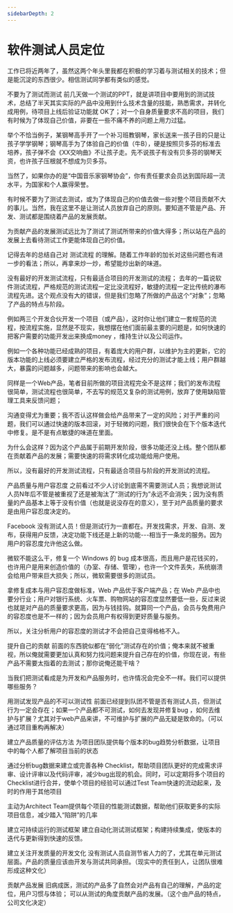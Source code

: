 ```yaml
---
sidebarDepth: 2
---
```

# 软件测试人员定位

工作已将近两年了，虽然这两个年头里我都在积极的学习着与测试相关的技术；但是能沉淀的东西很少。相信测试同学都有类似的感觉。

不要为了测试而测试
前几天做一个测试的PPT，就是讲项目中要用到的测试技术，总结了半天其实实际的产品中没用到什么技术含量的技能，熟悉需求，并转化成用例，待项目上线后验证功能就 OK了；对一个自身质量要求不高的项目，我们有时候为了体现自己价值，非要在一些不痛不养的问题上用力过猛。

举个不恰当例子，某钢琴高手开了一个补习班教钢琴，家长送来一孩子目的只是让孩子学学钢琴；钢琴高手为了体验自己的价值（牛B），硬是按照贝多芬的标准去培养，孩子弹不会《XX交响曲》不让孩子走。先不说孩子有没有贝多芬的钢琴天资，也许孩子压根就不想成为贝多芬。

当然了，如果你办的是“中国音乐家钢琴协会”，你有责任要求会员达到国际超一流水平，为国家和个人赢得荣誉。

有时候不要为了测试去测试，或为了体现自己的价值去做一些对整个项目贡献不大的事儿。当然，我在这里不是让测试人员放弃自己的原则。要知道不管是产品、开发、测试都是围绕着产品的发展贡献。

为贡献产品的发展测试远比为了测试了测试所带来的价值大得多；所以站在产品的发展上去看待测试工作更能体现自己的价值。

记得去年的总结自己对 测试流程 的理解。随着工作年龄的加长对这些问题也有进一步的看法；所以，再拿来炒一炒，希望能炒出新的味道。

没有最好的开发测试流程，只有最适合项目的开发测试的流程；
去年的一篇说软件测试流程，严格规范的测试流程一定比没流程好，敏捷的流程一定比传统的瀑布流程先进。这个观点没有大的错误，但是我们忽略了所做的产品这个“对象”；忽略了产品的特点与阶段。

例如两三个开发合伙开发一个项目（或产品），这时你让他们建立一套规范的流程，按流程实施，显然是不现实，我想摆在他们面前最主要的问题是，如何快速的把客户需要的功能开发出来换成money ，维持生计以及公司运作。

例如一个各种功能已经成熟的项目，有着庞大的用户群，以维护为主的更新，它的版本功能的上线必须要建立严格的发布流程，经过充分的测试才能上线；用户群越大，暴露的问题越多，问题带来的影响也会越大。

同样是一个Web产品，笔者目前所做的项目流程完全不是这样；我们的发布流程很简单，测试流程也很简单，不去写的规范又复杂的测试用例，放弃了使用缺陷管理工具来反馈问题；

沟通变得尤为重要；我不否认这样做会给产品带来了一定的风险；对于严重的问题，我们可以通过快速的版本回滚，对于轻微的问题，我们很快会在下个版本迭代中修复。是不是有点敏捷的味道在里面。

为什么会这样？因为这个产品属于前期开发阶段，很多功能还没上线。整个团队都在贡献着产品的发展；需要快速的将需求转化成功能给用户使用。

所以，没有最好的开发测试流程，只有最适合项目与阶段的开发测试的流程。



产品质量与用户容忍度
之前看过不少人讨论到底需不需要测试人员；我想说测试人员N年后不管是被重视了还是被淘汰了“测试的行为”永远不会消失；因为没有质量的产品基本上等于没有价值（也就是说没存在的意义），至于对产品质量的要求是由用户容忍度决定的。

Facebook 没有测试人员！但是测试行为一直都在。开发找需求，开发、自测、发布，获得用户反馈，决定功能下线还是上新的功能---相当于一条龙的服务。因为用户的容忍度允许他这么做。

微软不能这么干，修复一个 Windows 的 bug 成本很高，而且用户是花钱买的，也许用户是用来创造价值的（办室、存储、管理），也许一个文件丢失，系统崩溃会给用户带来巨大损失；所以，微软需要很多的测试员。

拿修复成本与用户容忍度做标准，Web 产品优于客户端产品；在 Web 产品中也要分行业；用户对银行系统、火车票、购物网站的容忍度显然要低一些，反过来说也就是对产品的质量要求更高，因为与钱挂钩。就算同一个产品，会员与免费用户的容忍度也是不一样的；因为会员用户有权得到更好质量与服务。

所以，关注分析用户的容忍度的测试才不会把自己变得格格不入。



提升自己的贡献
前面的东西貌似都在“弱化”测试存在的价值；俺本来就不被重视，所以俺就需要更加认真和努力找问题来提升自己存在的价值，你现在说，有些产品不需要太指着的去测试；那你说俺还能干啥？

当我们把测试看成是为开发和产品服务时，也许情况会完全不一样。我们可以提供哪些服务？

用测试发现产品的不可以测试性
前面已经提到队团不管是否有测试人员，但测试行为一定会存在；如果一个产品都不可测试，如何去发现并修复bug ，如何去维护与扩展？尤其对于web产品来讲，不可维护与扩展的产品无疑是致命的。（可以通过项目重构再解决）

建立产品质量的评估方法
为项目团队提供每个版本的bug趋势分析数据，让项目中的每个人都了解项目当前的状态

通过分析bug数据来建立或完善各种 Checklist，帮助项目团队更好的完成需求评审、设计评审以及代码评审，减少bug出现的机会。同时，可以定期将多个项目的Checklist进行合并，使单个项目的经验可以通过Test Team快速的流动起来，及时的作用于其他项目

主动为Architect Team提供每个项目的性能测试数据，帮助他们获取更多的实际项目信息，减少踏入“陷阱”的几率

建立可持续运行的测试框架
建立自动化测试测试框架；构建持续集成，使版本的迭代与更新得到快速的反馈。

建立关注开发质量的开发文化
没有测试人员自测节省人力的了，尤其在单元测试层面。产品的质量应该由开发与测试共同承担。（现实中的责任到人，让团队很难形成这种文化）

贡献产品发展
旧病成医，测试的产品多了自然会对产品有自己的理解，产品的定位，用户习惯与体验； 可以从测试的角度贡献产品的发展。（这个由产品的特点，公司文化决定）
